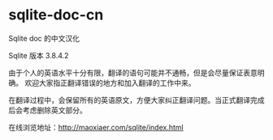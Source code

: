 sqlite-doc-cn
=============

Sqlite doc 的中文汉化

Sqlite 版本 3.8.4.2

由于个人的英语水平十分有限，翻译的语句可能并不通畅，但是会尽量保证表意明确。
欢迎大家指正翻译错误的地方和加入翻译的工作中来。

在翻译过程中，会保留所有的英语原文，方便大家纠正翻译问题。当正式翻译完成后会考虑删除英文部分。

在线浏览地址：http://maoxiaer.com/sqlite/index.html
